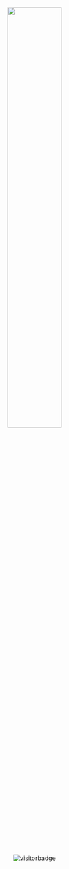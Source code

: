 
 <div align="center">
<img src="https://files.catbox.moe/apdfeo.jpg" width="50%" height="50%">
   
   ![visitorbadge](https://vbr.nathanchung.dev/badge?page_id=59176588&color=9f64c4&text=horsies&style=plastic)
</div>
